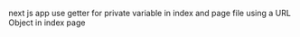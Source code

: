 next js app 
use getter for private variable in index and page file
using a URL Object in index page
